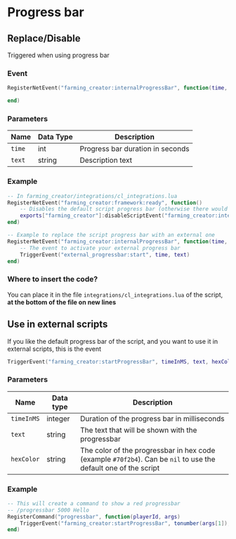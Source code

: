 # Progress bar

## Replace/Disable

Triggered when using progress bar

### Event

```lua
RegisterNetEvent("farming_creator:internalProgressBar", function(time, text)

end)
```

### Parameters

| Name   | Data Type | Description                      |
| ------ | --------- | -------------------------------- |
| `time` | int       | Progress bar duration in seconds |
| `text` | string    | Description text                 |

### Example

```lua
-- In farming_creator/integrations/cl_integrations.lua
RegisterNetEvent("farming_creator:framework:ready", function() 
    -- Disables the default script progress bar (otherwise there would be 2 progress bars)
    exports["farming_creator"]:disableScriptEvent("farming_creator:internalProgressBar")
end)

-- Example to replace the script progress bar with an external one
RegisterNetEvent("farming_creator:internalProgressBar", function(time, text)
    -- The event to activate your external progress bar
    TriggerEvent("external_progressbar:start", time, text)
end)
```

### Where to insert the code?

You can place it in the file `integrations/cl_integrations.lua` of the script, **at the bottom of the file on new lines**

## Use in external scripts

If you like the default progress bar of the script, and you want to use it in external scripts, this is the event

```lua
TriggerEvent("farming_creator:startProgressBar", timeInMS, text, hexColor)
```

### Parameters

| Name       | Data type | Description                                                                                                     |
| ---------- | --------- | --------------------------------------------------------------------------------------------------------------- |
| `timeInMS` | integer   | Duration of the progress bar in milliseconds                                                                    |
| `text`     | string    | The text that will be shown with the progressbar                                                                |
| `hexColor` | string    | The color of the progressbar in hex code (example `#70f2b4`). Can be `nil` to use the default one of the script |

### Example

```lua
-- This will create a command to show a red progressbar
-- /progressbar 5000 Hello
RegisterCommand("progressbar", function(playerId, args) 
    TriggerEvent("farming_creator:startProgressBar", tonumber(args[1]), args[2], "#ff0000")
end)
```
